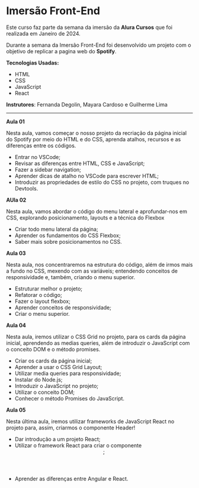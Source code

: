 # Imersão Front-End

Este curso faz parte da semana da imersão da **Alura Cursos** que foi realizada em Janeiro de 2024.

Durante a semana da Imersão Front-End foi desenvolvido um projeto com o objetivo de replicar a pagina web do **Spotify**.

**Tecnologias Usadas:**
* HTML 
* CSS
* JavaScript
* React

**Instrutores**: Fernanda Degolin, Mayara Cardoso e Guilherme Lima

---

**Aula 01**

Nesta aula, vamos começar o nosso projeto da recriação da página inicial do Spotify por meio do HTML e do CSS, aprenda atalhos, recursos e as diferenças entre os códigos.

* Entrar no VSCode;
* Revisar as diferenças entre HTML, CSS e JavaScript;
* Fazer a sidebar navigation;
* Aprender dicas de atalho no VSCode para escrever HTML;
* Introduzir as propriedades de estilo do CSS no projeto, com truques no Devtools.

**AUla 02**

Nesta aula, vamos abordar o código do menu lateral e aprofundar-nos em CSS, explorando posicionamento, layouts e a técnica do Flexbox

* Criar todo menu lateral da página;
* Aprender os fundamentos do CSS Flexbox;
* Saber mais sobre posicionamentos no CSS.

**Aula 03**

Nesta aula, nos concentraremos na estrutura do código, além de irmos mais a fundo no CSS, mexendo com as variáveis; entendendo conceitos de responsividade e, também, criando o menu superior.

* Estruturar melhor o projeto;
* Refatorar o código;
* Fazer o layout flexbox;
* Aprender conceitos de responsividade;
* Criar o menu superior.

**Aula 04**

Nesta aula, iremos utilizar o CSS Grid no projeto, para os cards da página inicial, aprendendo as medias queries, além de introduzir o JavaScript com o conceito DOM e o método promises.

* Criar os cards da página inicial;
* Aprender a usar o CSS Grid Layout;
* Utilizar media queries para responsividade;
* Instalar do Node.js;
* Introduzir o JavaScript no projeto;
* Utilizar o conceito DOM;
* Conhecer o método Promises do JavaScript.

**Aula 05**

Nesta última aula, iremos utilizar frameworks de JavaScript React no projeto para, assim, criarmos o componente Header!

* Dar introdução a um projeto React;
* Utilizar o framework React para criar o componente <Header>;
* Aprender as diferenças entre Angular e React.
